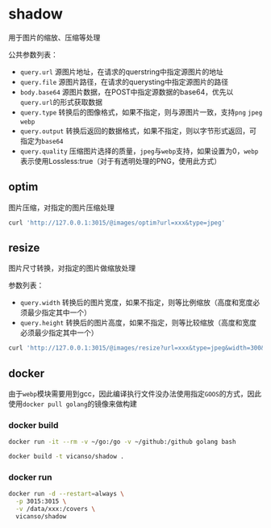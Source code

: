 # shadow

用于图片的缩放、压缩等处理

公共参数列表：

- `query.url` 源图片地址，在请求的querstring中指定源图片的地址
- `query.file` 源图片路径，在请求的querysting中指定源图片的路径
- `body.base64` 源图片数据，在POST中指定源数据的base64，优先以`query.url`的形式获取数据 
- `query.type` 转换后的图像格式，如果不指定，则与源图片一致，支持`png` `jpeg` `webp`
- `query.output` 转换后返回的数据格式，如果不指定，则以字节形式返回，可指定为`base64`
- `query.quality` 压缩图片选择的质量，`jpeg`与`webp`支持，如果设置为0，`webp`表示使用Lossless:true（对于有透明处理的PNG，使用此方式）

## optim

图片压缩，对指定的图片压缩处理

```bash
curl 'http://127.0.0.1:3015/@images/optim?url=xxx&type=jpeg'
```

## resize

图片尺寸转换，对指定的图片做缩放处理

参数列表：

- `query.width` 转换后的图片宽度，如果不指定，则等比例缩放（高度和宽度必须最少指定其中一个）
- `query.height` 转换后的图片高度，如果不指定，则等比较缩放（高度和宽度必须最少指定其中一个）

```bash
curl 'http://127.0.0.1:3015/@images/resize?url=xxx&type=jpeg&width=300&height=100'
```

## docker

由于`webp`模块需要用到gcc，因此编译执行文件没办法使用指定`GOOS`的方式，因此使用`docker pull golang`的镜像来做构建



### docker build

```bash
docker run -it --rm -v ~/go:/go -v ~/github:/github golang bash
```

```bash
docker build -t vicanso/shadow .
```

### docker run

```bash
docker run -d --restart=always \
  -p 3015:3015 \
  -v /data/xxx:/covers \
  vicanso/shadow
```